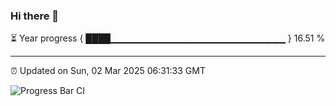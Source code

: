 ### Hi there 👋

⏳ Year progress { ████▁▁▁▁▁▁▁▁▁▁▁▁▁▁▁▁▁▁▁▁▁▁▁▁▁▁ } 16.51 %

---

⏰ Updated on Sun, 02 Mar 2025 06:31:33 GMT

![Progress Bar CI](https://github.com/DhruviPatel157/GitHub-Actions-Demo/workflows/Progress%20Bar%20CI/badge.svg)
